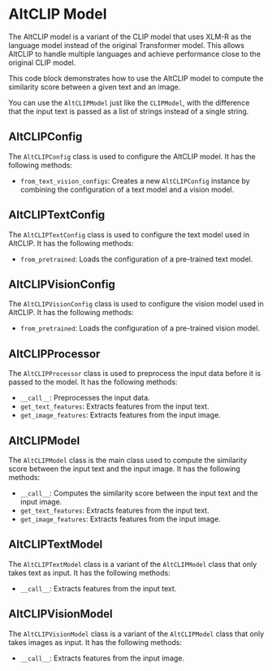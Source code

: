 <!-- Copyright 2022 The HuggingFace Team. All rights reserved.

Licensed under the Apache License, Version 2.0 (the "License"); you may not use this file except in compliance with
the License. You may obtain a copy of the License at

http://www.apache.org/licenses/LICENSE-2.0

Unless required by applicable law or agreed to in writing, software distributed under the License is distributed on an
"AS IS" BASIS, WITHOUT WARRANTIES OR CONDITIONS OF ANY KIND, either express or implied. See the License for the
specific language governing permissions and limitations under the License.

â ï¸ Note that this file is in Markdown but contain specific syntax for our doc-builder (similar to MDX) that may not be
rendered properly in your Markdown viewer.
-->

# AltCLIP Model

The AltCLIP model is a variant of the CLIP model that uses XLM-R as the language model instead of the original Transformer model.
This allows AltCLIP to handle multiple languages and achieve performance close to the original CLIP model.

This code block demonstrates how to use the AltCLIP model to compute the similarity score between a given text and an image.




<Tip>

You can use the `AltCLIPModel` just like the `CLIPModel`, with the difference that the input text is passed as a list of strings instead of a single string.

</Tip>

## AltCLIPConfig

The `AltCLIPConfig` class is used to configure the AltCLIP model. It has the following methods:

- `from_text_vision_configs`: Creates a new `AltCLIPConfig` instance by combining the configuration of a text model and a vision model.

## AltCLIPTextConfig

The `AltCLIPTextConfig` class is used to configure the text model used in AltCLIP. It has the following methods:

- `from_pretrained`: Loads the configuration of a pre-trained text model.

## AltCLIPVisionConfig

The `AltCLIPVisionConfig` class is used to configure the vision model used in AltCLIP. It has the following methods:

- `from_pretrained`: Loads the configuration of a pre-trained vision model.

## AltCLIPProcessor

The `AltCLIPProcessor` class is used to preprocess the input data before it is passed to the model. It has the following methods:

- `__call__`: Preprocesses the input data.
- `get_text_features`: Extracts features from the input text.
- `get_image_features`: Extracts features from the input image.

## AltCLIPModel

The `AltCLIPModel` class is the main class used to compute the similarity score between the input text and the input image.
It has the following methods:

- `__call__`: Computes the similarity score between the input text and the input image.
- `get_text_features`: Extracts features from the input text.
- `get_image_features`: Extracts features from the input image.

## AltCLIPTextModel

The `AltCLIPTextModel` class is a variant of the `AltCLIPModel` class that only takes text as input. It has the following methods:

- `__call__`: Extracts features from the input text.

## AltCLIPVisionModel

The `AltCLIPVisionModel` class is a variant of the `AltCLIPModel` class that only takes images as input. It has the following methods:

- `__call__`: Extracts features from the input image.
